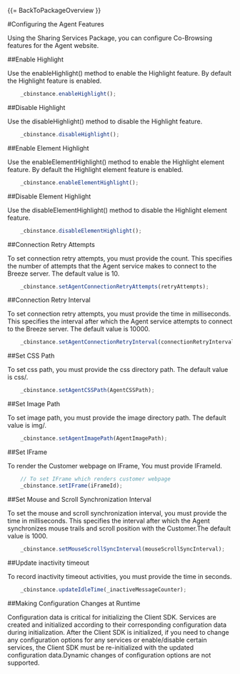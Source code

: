 {{= BackToPackageOverview }}

#Configuring the Agent Features

Using the Sharing Services Package, you can configure Co-Browsing features for the Agent website. 

##Enable Highlight

Use the enableHighlight() method to enable the Highlight feature. By default the Highlight feature is enabled.

```javascript
	_cbinstance.enableHighlight();
```

##Disable Highlight

Use the disableHighlight() method to disable the Highlight feature.

```javascript
	_cbinstance.disableHighlight();
```

##Enable Element Highlight

Use the enableElementHighlight() method to enable the Highlight element feature. By default the Highlight element feature is enabled.

```javascript
	_cbinstance.enableElementHighlight();
```

##Disable Element Highlight

Use the disableElementHighlight() method to disable the Highlight element feature.

```javascript
	_cbinstance.disableElementHighlight();
```

##Connection Retry Attempts

To set connection retry attempts, you must provide the count. This specifies the number of attempts that the Agent service makes to connect to the Breeze server. The default value is 10. 

```javascript
	_cbinstance.setAgentConnectionRetryAttempts(retryAttempts);
```

##Connection Retry Interval

To set connection retry attempts, you must provide the time in milliseconds. This specifies the interval after which the Agent service attempts to connect to the Breeze server. The default value is 10000. 

```javascript
	_cbinstance.setAgentConnectionRetryInterval(connectionRetryInterval);
```

##Set CSS Path

To set css path, you must provide the css directory path. The default value is css/. 

```javascript
	_cbinstance.setAgentCSSPath(AgentCSSPath);
```

##Set Image Path

To set image path, you must provide the image directory path. The default value is img/. 


```javascript
	_cbinstance.setAgentImagePath(AgentImagePath);
```

##Set IFrame

To render the Customer webpage on IFrame, You must provide IFrameId.

```javascript
	// To set IFrame which renders customer webpage
	_cbinstance.setIFrame(iFrameId);
```

##Set Mouse and Scroll Synchronization Interval

To set the mouse and scroll synchronization interval, you must provide the time in milliseconds. This specifies the interval after which the Agent synchronizes mouse trails and scroll position with the Customer.The default value is 1000. 

```javascript
	_cbinstance.setMouseScrollSyncInterval(mouseScrollSyncInterval);
```

##Update inactivity timeout

To record inactivity timeout activities, you must provide the time in seconds.

```javascript
	_cbinstance.updateIdleTime(_inactiveMessageCounter);
```

##Making Configuration Changes at Runtime

Configuration data is critical for initializing the Client SDK. Services are created and initialized according to their corresponding configuration data during initialization.
After the Client SDK is initialized, if you need to change any configuration options for any services or enable/disable certain services, the Client SDK must be re-initialized with the updated configuration data.Dynamic changes of configuration options are not supported.